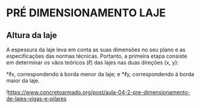 # PRÉ DIMENSIONAMENTO LAJE

## Altura da laje

  A espessura da laje leva em conta as suas dimensões no seu plano e as especificações das normas técnicas. Portanto, a primeira etapa consiste em determinar os vãos teóricos (ℓ) das lajes nas duas direções (x, y):

*ℓx, correspondendo à borda menor da laje; e
*ℓy, correspondendo à borda maior da laje.

!https://www.concretoarmado.org/post/aula-04-2-pre-dimensionamento-de-lajes-vigas-e-pilares
